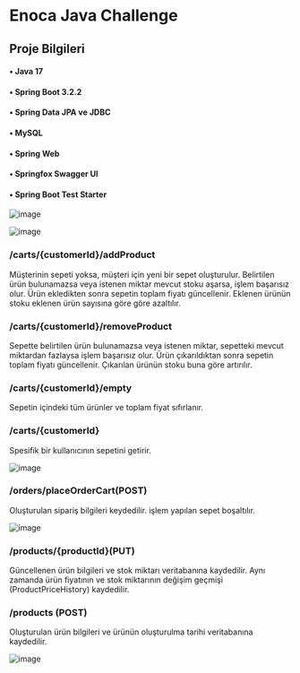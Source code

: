 # Enoca Java Challenge 
 


## Proje Bilgileri
#### • Java 17
#### • Spring Boot 3.2.2
#### • Spring Data JPA ve JDBC
#### • MySQL 
#### • Spring Web
#### • Springfox Swagger UI
#### • Spring Boot Test Starter



![image](https://github.com/aksoysoftware/EnocaJavaChallenge/assets/99371051/3f78d5bc-d738-44c6-8b77-8c72e676ece1)

![image](https://github.com/aksoysoftware/EnocaJavaChallenge/assets/99371051/d6f444ca-e11f-4b70-a29c-095c1d38c676)

### /carts/{customerId}/addProduct
Müşterinin sepeti yoksa, müşteri için yeni bir sepet oluşturulur.
Belirtilen ürün bulunamazsa veya istenen miktar mevcut stoku aşarsa, işlem başarısız olur.
Ürün ekledikten sonra sepetin toplam fiyatı güncellenir.
Eklenen ürünün stoku eklenen ürün sayısına göre göre azaltılır.


### /carts/{customerId}/removeProduct
Sepette belirtilen ürün bulunamazsa veya istenen miktar, sepetteki mevcut miktardan fazlaysa işlem başarısız olur.
Ürün çıkarıldıktan sonra sepetin toplam fiyatı güncellenir.
Çıkarılan ürünün stoku buna göre artırılır.


### /carts/{customerId}/empty
Sepetin içindeki tüm ürünler ve toplam fiyat sıfırlanır.


### /carts/{customerId}
Spesifik bir kullanıcının sepetini getirir.


![image](https://github.com/aksoysoftware/EnocaJavaChallenge/assets/99371051/d797f292-64ee-49b7-8046-4cb8a58a5c31)

### /orders/placeOrderCart(POST)
Oluşturulan sipariş bilgileri keydedilir.
işlem yapılan sepet boşaltılır.


 ![image](https://github.com/aksoysoftware/EnocaJavaChallenge/assets/99371051/29ddb4cf-b363-4982-8aff-cd11ff25c4c2)
### /products/{productId}(PUT)
Güncellenen ürün bilgileri ve stok miktarı veritabanına kaydedilir.
Aynı zamanda ürün fiyatının ve stok miktarının değişim geçmişi (ProductPriceHistory) kaydedilir.


### /products (POST)
Oluşturulan ürün bilgileri ve ürünün oluşturulma tarihi veritabanına kaydedilir.



 
  
![image](https://github.com/aksoysoftware/EnocaJavaChallenge/assets/99371051/794ead3b-e634-489f-b6c4-dde1652cd6d9)


 






 

 









